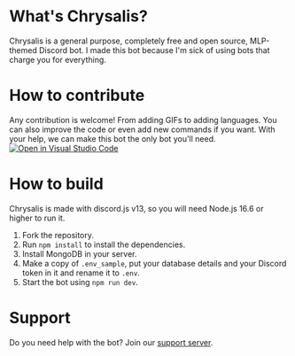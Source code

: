 # What's Chrysalis?
Chrysalis is a general purpose, completely free and open source, MLP-themed Discord bot. I made this bot because I'm sick of using bots that charge you for everything.

# How to contribute
Any contribution is welcome! From adding GIFs to adding languages. You can also improve the code or even add new commands if you want. With your help, we can make this bot the only bot you'll need. [![Open in Visual Studio Code](https://open.vscode.dev/badges/open-in-vscode.svg)](https://open.vscode.dev/GiorgioProductions/Chrysalis)

# How to build

Chrysalis is made with discord.js v13, so you will need Node.js 16.6 or higher to run it.

1. Fork the repository.
2. Run `npm install` to install the dependencies.
3. Install MongoDB in your server.
4. Make a copy of `.env_sample`, put your database details and your Discord token in it and rename it to `.env`.
5. Start the bot using `npm run dev`.

# Support
Do you need help with the bot? Join our [support server](https://discord.gg/Vj2jYQKaJP).
